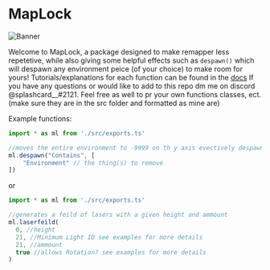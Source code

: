 

# MapLock

![Banner](https://user-images.githubusercontent.com/111317032/196313082-377388b1-08a3-4c32-828b-c02d3c0b5a23.jpg)


Welcome to MapLock, a package designed to make remapper less repetetive, while also giving some helpful effects such as `despawn()` which will despawn any environment peice (of your choice) to make room for yours!  Tutorials/explanations for each function can be found in the [docs](https://github.com/Splashcard04/MapLock/wiki/Documentation)  If you have any questions or would like to add to this repo dm me on discord @splashcard__#2121.  Feel free as well to pr your own functions classes, ect. (make sure they are in the src folder and formatted as mine are)

Example functions:

```ts
import * as ml from './src/exports.ts'

//moves the entire environment to -9999 on th y axis evectively despawning it
ml.despawn("Contains", [
    "Environment" // the thing(s) to remove
])
```
or 

```ts
import * as ml from './src/exports.ts'

//generates a feild of lasers with a given height and ammount
ml.laserfeild(
  0, //height
  21, //Minimum Light ID see examples for more details
  21, //ammount 
  true //allows Rotation? see examples for more details
)
